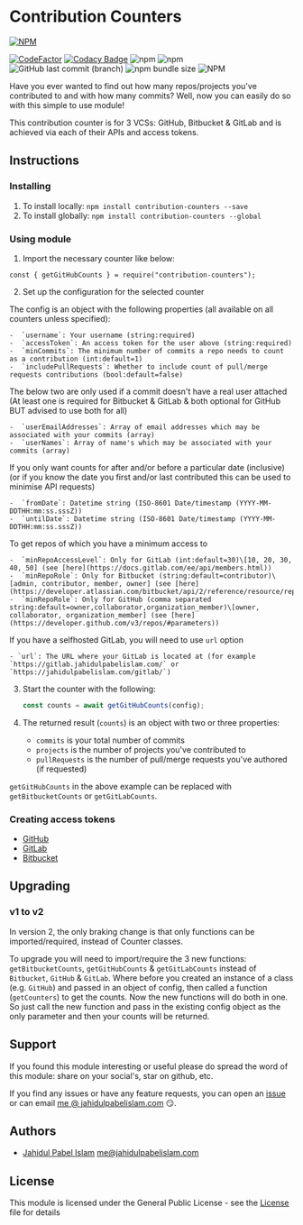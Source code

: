 # Contribution Counters

[![NPM](https://nodei.co/npm/contribution-counters.png?downloads=true&downloadRank=true&stars=true)](https://npmjs.org/package/contribution-counters)

[![CodeFactor](https://www.codefactor.io/repository/github/jahidulpabelislam/contribution-counters/badge?style=flat-square)](https://www.codefactor.io/repository/github/jahidulpabelislam/contribution-counters)
[![Codacy Badge](https://app.codacy.com/project/badge/Grade/f0650e656bae4ca1ba9e9c2809b77991)](https://www.codacy.com/gh/jahidulpabelislam/contribution-counters/dashboard?utm_source=github.com&amp;utm_medium=referral&amp;utm_content=jahidulpabelislam/contribution-counters&amp;utm_campaign=Badge_Grade)
![npm](https://img.shields.io/npm/v/contribution-counters.svg)
![npm](https://img.shields.io/npm/dm/contribution-counters.svg)
![GitHub last commit (branch)](https://img.shields.io/github/last-commit/jahidulpabelislam/contribution-counters/2.x.svg?label=last%20activity)
![npm bundle size](https://img.shields.io/bundlephobia/min/contribution-counters.svg)
![NPM](https://img.shields.io/npm/l/contribution-counters.svg)

Have you ever wanted to find out how many repos/projects you've contributed to and with how many commits?
Well, now you can easily do so with this simple to use module!

This contribution counter is for 3 VCSs: GitHub, Bitbucket &amp; GitLab and is achieved via each of their APIs and access tokens.

## Instructions

### Installing

1.  To install locally: `npm install contribution-counters --save`
2.  To install globally: `npm install contribution-counters --global`

### Using module

1.  Import the necessary counter like below:

   `const { getGitHubCounts } = require("contribution-counters");`

2.  Set up the configuration for the selected counter

   The config is an object with the following properties (all available on all counters unless specified):

    -  `username`: Your username (string:required)
    -  `accessToken`: An access token for the user above (string:required)
    -  `minCommits`: The minimum number of commits a repo needs to count as a contribution (int:default=1)
    -  `includePullRequests`: Whether to include count of pull/merge requests contributions (bool:default=false)

   The below two are only used if a commit doesn't have a real user attached (At least one is required for Bitbucket & GitLab & both optional for GitHub BUT advised to use both for all)

    -  `userEmailAddresses`: Array of email addresses which may be associated with your commits (array)
    -  `userNames`: Array of name's which may be associated with your commits (array)

   If you only want counts for after and/or before a particular date (inclusive) (or if you know the date you first and/or last contributed this can be used to minimise API requests)

    -  `fromDate`: Datetime string (ISO-8601 Date/timestamp (YYYY-MM-DDTHH:mm:ss.sssZ))
    -  `untilDate`: Datetime string (ISO-8601 Date/timestamp (YYYY-MM-DDTHH:mm:ss.sssZ))

   To get repos of which you have a minimum access to

    -  `minRepoAccessLevel`: Only for GitLab (int:default=30)\[10, 20, 30, 40, 50] (see [here](https://docs.gitlab.com/ee/api/members.html))
    -  `minRepoRole`: Only for Bitbucket (string:default=contributor)\[admin, contributor, member, owner] (see [here](https://developer.atlassian.com/bitbucket/api/2/reference/resource/repositories/%7Busername%7D))
    -  `minRepoRole`: Only for GitHub (comma separated string:default=owner,collaborator,organization_member)\[owner, collaborator, organization_member] (see [here](https://developer.github.com/v3/repos/#parameters))

   If you have a selfhosted GitLab, you will need to use `url` option

    - `url`: The URL where your GitLab is located at (for example `https://gitlab.jahidulpabelislam.com/` or `https://jahidulpabelislam.com/gitlab/`)

3.  Start the counter with the following:

    ```javascript
    const counts = await getGitHubCounts(config);
    ```

4.  The returned result (`counts`) is an object with two or three properties:

    -    `commits` is your total number of commits
    -    `projects` is the number of projects you've contributed to
    -    `pullRequests` is the number of pull/merge requests you've authored (if requested)

`getGitHubCounts` in the above example can be replaced with `getBitbucketCounts` or `getGitLabCounts`.

### Creating access tokens

-    [GitHub](https://help.github.com/en/articles/creating-a-personal-access-token-for-the-command-line)
-    [GitLab](https://docs.gitlab.com/ee/user/profile/personal_access_tokens.html#creating-a-personal-access-token)
-    [Bitbucket](https://confluence.atlassian.com/bitbucketserver/personal-access-tokens-939515499.html)

## Upgrading

### v1 to v2

In version 2, the only braking change is that only functions can be imported/required, instead of Counter classes.

To upgrade you will need to import/require the 3 new functions: `getBitbucketCounts`, `getGitHubCounts` &amp; `getGitLabCounts` instead of `Bitbucket`, `GitHub` &amp; `GitLab`.
Where before you created an instance of a class (e.g. `GitHub`) and passed in an object of config, then called a function (`getCounters`) to get the counts.
Now the new functions will do both in one. So just call the new function and pass in the existing config object as the only parameter and then your counts will be returned.

## Support

If you found this module interesting or useful please do spread the word of this module: share on your social's, star on github, etc.

If you find any issues or have any feature requests, you can open an [issue](https://github.com/jahidulpabelislam/contribution-counters/issues) or can email [me @ jahidulpabelislam.com](mailto:me@jahidulpabelislam.com) :smirk:.

## Authors

-    [Jahidul Pabel Islam](https://jahidulpabelislam.com/) [<me@jahidulpabelislam.com>](mailto:me@jahidulpabelislam.com)

## License

This module is licensed under the General Public License - see the [License](LICENSE.md) file for details
